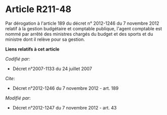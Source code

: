 # Article R211-48

Par dérogation à l'article 189 du décret n° 2012-1246 du 7 novembre 2012 relatif à la gestion budgétaire et comptable
publique, l'agent comptable est nommé par arrêté des ministres chargés du budget et des sports et du ministre dont il relève
pour sa gestion.

**Liens relatifs à cet article**

_Codifié par_:

  - Décret n°2007-1133 du 24 juillet 2007

_Cite_:

  - Décret n°2012-1246 du 7 novembre 2012 - art. 189

_Modifié par_:

  - Décret n°2012-1247 du 7 novembre 2012 - art. 43

